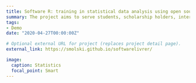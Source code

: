 ```yaml
---
title: Software R: training in statistical data analysis using open source software.
summary: The project aims to serve students, scholarship holders, internal and external community through training courses in the analysis of primary or secondary data using a free statistical analysis software, specifically the R software in RStudio console. Still, the objective is the exchange of experiences linking data from different surveys of the participants.
tags:
- Demo
date: "2020-04-27T00:00:00Z"

# Optional external URL for project (replaces project detail page).
external_link: https://smolski.github.io/softwarelivrer/

image:
  caption: Statistics
  focal_point: Smart
---
```

